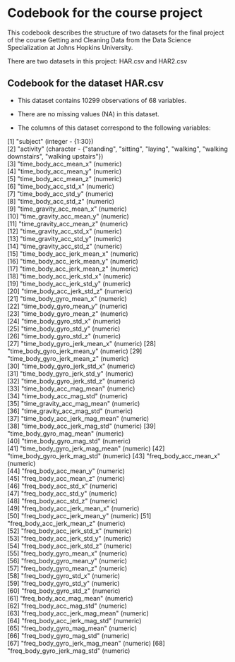 # Codebook for the course project

This codebook describes the structure of two datasets for the final project of the course Getting and Cleaning Data from the Data Science Specialization at Johns Hopkins University.

There are two datasets in this project: HAR.csv and HAR2.csv

## Codebook for the dataset HAR.csv

- This dataset contains 10299 observations of 68 variables.

- There are no missing values (NA) in this dataset.

- The columns of this dataset correspond to the following variables:

 [1] "subject" (integer - {1:30})                     
 [2] "activity" (character - {"standing", "sitting", "laying", "walking", "walking downstairs", "walking upstairs"})                   
 [3] "time_body_acc_mean_x" (numeric)        
 [4] "time_body_acc_mean_y" (numeric)       
 [5] "time_body_acc_mean_z" (numeric)       
 [6] "time_body_acc_std_x" (numeric)         
 [7] "time_body_acc_std_y" (numeric)        
 [8] "time_body_acc_std_z" (numeric)        
 [9] "time_gravity_acc_mean_x" (numeric)     
[10] "time_gravity_acc_mean_y" (numeric)    
[11] "time_gravity_acc_mean_z" (numeric)     
[12] "time_gravity_acc_std_x" (numeric)     
[13] "time_gravity_acc_std_y" (numeric)      
[14] "time_gravity_acc_std_z" (numeric)     
[15] "time_body_acc_jerk_mean_x" (numeric)   
[16] "time_body_acc_jerk_mean_y" (numeric)  
[17] "time_body_acc_jerk_mean_z" (numeric)  
[18] "time_body_acc_jerk_std_x" (numeric)   
[19] "time_body_acc_jerk_std_y" (numeric)    
[20] "time_body_acc_jerk_std_z" (numeric)   
[21] "time_body_gyro_mean_x" (numeric)        
[22] "time_body_gyro_mean_y" (numeric)      
[23] "time_body_gyro_mean_z" (numeric)        
[24] "time_body_gyro_std_x" (numeric)       
[25] "time_body_gyro_std_y" (numeric)        
[26] "time_body_gyro_std_z" (numeric)       
[27] "time_body_gyro_jerk_mean_x" (numeric) 
[28] "time_body_gyro_jerk_mean_y" (numeric) 
[29] "time_body_gyro_jerk_mean_z" (numeric)  
[30] "time_body_gyro_jerk_std_x" (numeric)  
[31] "time_body_gyro_jerk_std_y" (numeric)   
[32] "time_body_gyro_jerk_std_z" (numeric)  
[33] "time_body_acc_mag_mean" (numeric)      
[34] "time_body_acc_mag_std" (numeric)      
[35] "time_gravity_acc_mag_mean" (numeric)   
[36] "time_gravity_acc_mag_std" (numeric)   
[37] "time_body_acc_jerk_mag_mean" (numeric)  
[38] "time_body_acc_jerk_mag_std" (numeric) 
[39] "time_body_gyro_mag_mean" (numeric)    
[40] "time_body_gyro_mag_std" (numeric)      
[41] "time_body_gyro_jerk_mag_mean" (numeric) 
[42] "time_body_gyro_jerk_mag_std" (numeric) 
[43] "freq_body_acc_mean_x" (numeric)        
[44] "freq_body_acc_mean_y" (numeric)      
[45] "freq_body_acc_mean_z" (numeric)        
[46] "freq_body_acc_std_x" (numeric)        
[47] "freq_body_acc_std_y" (numeric)         
[48] "freq_body_acc_std_z" (numeric)        
[49] "freq_body_acc_jerk_mean_x" (numeric)   
[50] "freq_body_acc_jerk_mean_y" (numeric) 
[51] "freq_body_acc_jerk_mean_z" (numeric)   
[52] "freq_body_acc_jerk_std_x" (numeric)   
[53] "freq_body_acc_jerk_std_y" (numeric)    
[54] "freq_body_acc_jerk_std_z" (numeric)   
[55] "freq_body_gyro_mean_x" (numeric)       
[56] "freq_body_gyro_mean_y" (numeric)      
[57] "freq_body_gyro_mean_z" (numeric)       
[58] "freq_body_gyro_std_x" (numeric)       
[59] "freq_body_gyro_std_y" (numeric)        
[60] "freq_body_gyro_std_z" (numeric)       
[61] "freq_body_acc_mag_mean" (numeric)      
[62] "freq_body_acc_mag_std" (numeric)      
[63] "freq_body_acc_jerk_mag_mean" (numeric)   
[64] "freq_body_acc_jerk_mag_std" (numeric)  
[65] "freq_body_gyro_mag_mean" (numeric)      
[66] "freq_body_gyro_mag_std" (numeric)     
[67] "freq_body_gyro_jerk_mag_mean" (numeric)
[68] "freq_body_gyro_jerk_mag_std" (numeric)

